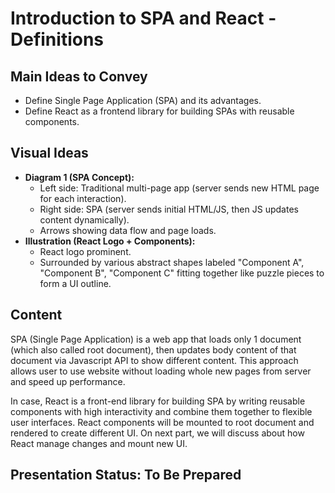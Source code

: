 # Introduction to SPA and React - Definitions

## Main Ideas to Convey

- Define Single Page Application (SPA) and its advantages.
- Define React as a frontend library for building SPAs with reusable components.

## Visual Ideas

- **Diagram 1 (SPA Concept):**
    - Left side: Traditional multi-page app (server sends new HTML page for each interaction).
    - Right side: SPA (server sends initial HTML/JS, then JS updates content dynamically).
    - Arrows showing data flow and page loads.
- **Illustration (React Logo + Components):**
    - React logo prominent.
    - Surrounded by various abstract shapes labeled "Component A", "Component B", "Component C" fitting together like puzzle pieces to form a UI outline.

## Content

SPA (Single Page Application) is a web app that loads only 1 document (which also called root document), then updates body content of that document via Javascript API to show different content. This approach allows user to use website without loading whole new pages from server and speed up performance.

In case, React is a front-end library for building SPA by writing reusable components with high interactivity and combine them together to flexible user interfaces. React components will be mounted to root document and rendered to create different UI. On next part, we will discuss about how React manage changes and mount new UI.

## Presentation Status: To Be Prepared 